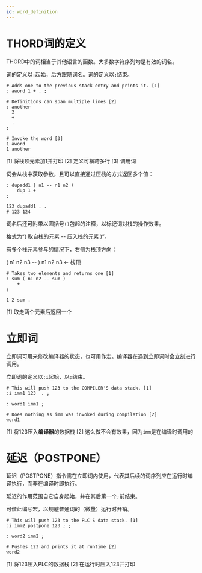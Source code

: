 ```yaml
---
id: word_definition
---
```

# THORD词的定义

THORD中的词相当于其他语言的函数。大多数字符序列均是有效的词名。

词的定义以`:`起始，后方跟随词名。词的定义以`;`结束。

```
# Adds one to the previous stack entry and prints it. [1]
: aword 1 + . ;

# Definitions can span multiple lines [2]
: another
  2
  +
  .
;

# Invoke the word [3]
1 aword
1 another
```
[1] 将栈顶元素加1并打印
[2] 定义可横跨多行
[3] 调用词

词会从栈中获取参数，且可以直接通过压栈的方式返回多个值：

```
: dupadd1 ( n1 -- n1 n2 ) 
    dup 1 + 
;

123 dupadd1 . .
# 123 124
```

词名后还可附带以圆括号`()`包起的注释，以标记词对栈的操作效果。

格式为“( 取自栈的元素 -- 压入栈的元素 )”。

有多个栈元素参与的情况下，右侧为栈顶方向：

( n1 n2 n3 -- )
 n1 n2 n3 <- 栈顶

```
# Takes two elements and returns one [1]
: sum ( n1 n2 -- sum )
    +
;

1 2 sum .
```
[1] 取走两个元素后返回一个

# 立即词

立即词可用来修改编译器的状态，也可用作宏。编译器在遇到立即词时会立刻进行调用。

立即词的定义以`:i`起始，以`;`结束。

```
# This will push 123 to the COMPILER'S data stack. [1]
:i imm1 123  . ;

: word1 imm1 ; 

# Does nothing as imm was invoked during compilation [2]
word1
```
[1] 将123压入**编译器**的数据栈
[2] 这么做不会有效果，因为`imm`是在编译时调用的

# 延迟（POSTPONE）

延迟（POSTPONE）指令需在立即词内使用，代表其后续的词序列应在运行时编译执行，而非在编译时即执行。

延迟的作用范围自它自身起始，并在其后第一个`;`前结束。

可借此编写宏，以规避普通词的（微量）运行时开销。

```
# This will push 123 to the PLC'S data stack. [1]
:i imm2 postpone 123 ; ;

: word2 imm2 ;

# Pushes 123 and prints it at runtime [2]
word2
```
[1] 将123压入PLC的数据栈
[2] 在运行时压入123并打印